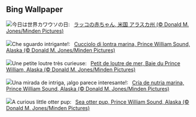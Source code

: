 ## Bing Wallpaper
![](https://www.bing.com/th?id=OHR.WorldOtterDay_JA-JP3462049774_UHD.jpg&w=1000)今日は世界カワウソの日:&nbsp;&ensp;[ラッコの赤ちゃん, 米国 アラスカ州 (© Donald M. Jones/Minden Pictures)](https://www.bing.com/th?id=OHR.WorldOtterDay_JA-JP3462049774_UHD.jpg)
<br><br/>
![](https://www.bing.com/th?id=OHR.WorldOtterDay_IT-IT6594215443_UHD.jpg&w=1000)Che sguardo intrigante!:&nbsp;&ensp;[Cucciolo di lontra marina, Prince William Sound, Alaska  (© Donald M. Jones/Minden Pictures)](https://www.bing.com/th?id=OHR.WorldOtterDay_IT-IT6594215443_UHD.jpg)
<br><br/>
![](https://www.bing.com/th?id=OHR.WorldOtterDay_FR-FR6635303643_UHD.jpg&w=1000)Une petite loutre très curieuse:&nbsp;&ensp;[Petit de loutre de mer, Baie du Prince William, Alaska (© Donald M. Jones/Minden Pictures)](https://www.bing.com/th?id=OHR.WorldOtterDay_FR-FR6635303643_UHD.jpg)
<br><br/>
![](https://www.bing.com/th?id=OHR.WorldOtterDay_ES-ES1844828627_UHD.jpg&w=1000)Una mirada de intriga, ¡algo parece interesante!:&nbsp;&ensp;[Cría de nutria marina, Prince William Sound, Alaska (© Donald M. Jones/Minden Pictures)](https://www.bing.com/th?id=OHR.WorldOtterDay_ES-ES1844828627_UHD.jpg)
<br><br/>
![](https://www.bing.com/th?id=OHR.WorldOtterDay_EN-GB8244382691_UHD.jpg&w=1000)A curious little otter pup:&nbsp;&ensp;[Sea otter pup, Prince William Sound, Alaska (© Donald M. Jones/Minden Pictures)](https://www.bing.com/th?id=OHR.WorldOtterDay_EN-GB8244382691_UHD.jpg)
<br><br/>
